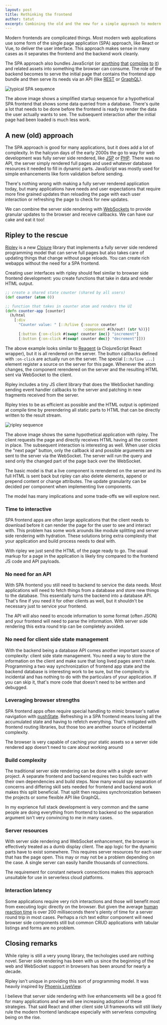 ```yaml
---
layout: post
title: Rethinking the frontend
author: tatut
excerpt: Combining the old and the new for a simple approach to modern web frontends
---
```


Modern frontends are complicated things. Most modern web applications use some form of the single
page application (SPA) approach, like React or Vue, to deliver the user interface. This approach
makes sense in many cases as it separates the frontend and the backend work cleanly.

The SPA approach also bundles JavaScript (or [anything](https://clojurescript.org) [that](https://www.typescriptlang.org/) [compiles](https://elm-lang.org/) [to](https://reasonml.github.io/) [it](https://fable.io/))
and related assets into something the browser can consume. The role of the backend becomes
to serve the initial page that contains the frontend app bundle and then serve its needs via an API (like [REST](https://en.wikipedia.org/wiki/Representational_state_transfer) or [GraphQL](https://graphql.org/)).

<!---
@startuml
group Initial page render
 frontend -> backend: request index page
 backend -> frontend: index page html
 frontend -> backend: request app.js
 backend -> frontend: app.js contents
 note left: frontend is ready to render,\n shows a loading spinner
 frontend -> backend: GET /items?start=0&limit=20
 note right of db: backend queries\ndata from database\nand formats to JSON
 backend -> db: SQL query data
 db -> backend: result rows
 backend -> frontend: query results as JSON
        note left: frontend is now ready\nfor 1st meaningful paint\ncontaining the data\nuser wants to see
end
group Interaction after page has been loaded
 note left of frontend: user clicks\nnext page
 frontend -> backend: GET /items?start=20&limit=20
 backend -> db: SQL query
 db -> backend: result rows
 backend -> frontend: query results as JSON
 note left of frontend: frontend renders\nupdated information
end
@enduml
-->
![typical SPA sequence](/img/2020-rethinking-frontend/spa-sequence.png)

The above image shows a simplified startup sequence for a hypothetical SPA frontend that shows some
data queried from a database. There's quite a lot that needs to be done before the frontend is
ready to render the data the user actually wants to see. The subsequent interaction after the initial
page had been loaded is much less work.

## A new (old) approach

The SPA approach is good for many applications, but it does add a lot of complexity. In the halcyon
days of the early 2000s the go to way for web development was fully server side rendered, like [JSP](https://en.wikipedia.org/wiki/JavaServer_Pages) or [PHP](https://www.php.net/).
There was no API, the server simply rendered full pages and used whatever database resources it needed
to fill in dynamic parts. JavaScript was mostly used for simple enhancements like form validation before
sending.

There's nothing wrong with making a fully server rendered application today, but many applications
have needs and user expectations that require more fine grained updates than reloading the page with
each user interaction or refreshing the page to check for new updates.

We can combine the server side rendering with [WebSockets](https://en.wikipedia.org/wiki/WebSocket)
to provide granular updates to the browser and receive callbacks. We can have our cake and eat it too!

## Ripley to the rescue

[Ripley](https://github.com/tatut/ripley) is a new [Clojure](https://clojure.org/) library that
implements a fully server side rendered programming model that can serve full pages but also
takes care of updating things that change without page reloads. You can create rich webapps
without the need for a SPA frontend.

Creating user interfaces with ripley should feel similar to browser side frontend
development: you create functions that take in data and render HTML output.

```clojure
;; create a shared state counter (shared by all users)
(def counter (atom 0))

;; function that takes in counter atom and renders the UI
(defn counter-app [counter]
  (h/html
    [:div
      "Counter value: " [::h/live {:source counter
                                   :component #(h/out! (str %))}]
      [:button {:on-click #(swap! counter inc)} "increment"]
      [:button {:on-click #(swap! counter dec)} "decrement"]]))
```

The above example looks similar to [Reagent](https://github.com/reagent-project/reagent)
(a ClojureScript React wrapper), but it is all rendered on the server.
The button callbacks defined with `:on-click` are actually run on the server.
The special `[::h/live ...]` element register a source on the server for this
page. Whenever the atom changes, the component rerendered on the server and the
resulting HTML sent via WebSocket to the client.

Ripley includes a tiny JS client library that does the WebSocket handling: sending
event handler callbacks to the server and patching in new fragments received from
the server.

Ripley tries to be as efficient as possible and the HTML output is optimized at compile
time by prerendering all static parts to HTML that can be directly written to the result
stream.

<!---
@startuml
group Initial page render
  frontend -> backend: request index page
  backend -> db: SQL query data
  db -> backend: result rows
  backend -> frontend: full index page
  note left: browser renders the page\ncontaining the data\nuser wants to see
end
group Interaction after page has been loaded
 note left of frontend: user clicks\nnext page
 frontend -> backend: WS 1:[]
 backend -> db: SQL query
 db -> backend: result rows
 backend -> frontend: WS 0:R:...new HTML content...
 note left of frontend: frontend patches in\nupdated content
end
@enduml
-->
![ripley sequence](/img/2020-rethinking-frontend/ripley-sequence.png)

The above image shows the same hypothetical application with ripley. The client
requests the page and directly receives HTML having all the content in place.
The subsequent interaction is interesting as well. When user clicks the "next page"
button, only the callback id and possible arguments are sent to the server via the
WebSocket. The server will run the query and send only the changed part of the
page back over the WebSocket.

The basic model is that a live component is rerendered on the server and its full
HTML is sent back but ripley can also delete elements, append or prepend content
or change attributes. The update granularity can be decided per component when
implementing live components.


The model has many implications and some trade-offs we will explore next.

### Time to interactive

SPA frontend apps are often large applications that the client needs to download before
it can render the page for the user to see and interact with. This problem has some work
arounds like module splitting and server side rendering with hydration. These solutions
bring extra complexity that your application and build process needs to deal with.

With ripley we just send the HTML of the page ready to go. The usual markup for a page in
the application is likely tiny compared to the frontend JS code and API payloads.

### No need for an API

With SPA frontend you still need to backend to service the data needs.
Most applications will need to fetch things from a database and store new things to the database.
This essentially turns the backend into a database API. That's fine if you need it for other clients
as well, but it shouldn't be necessary just to service your frontend.

The API will also need to encode information to some format (often JSON) and your frontend
will need to parse the information. With server side rendering this extra round trip can be
completely avoided.

### No need for client side state management

With the backend being a database API comes another important source of complexity:
client side state management. You need a way to store the information on the client
and make sure that long lived pages aren't stale. Programming a two way synchronization
of frontend app state and the backend database is interesting work to be sure, but the
complexity is incidental and has nothing to do with the particulars of your application.
If you can skip it, that's more code that doesn't need to be written and debugged.

### Leveraging browser strengths

SPA frontend apps often require special handling to mimic browser's native navigation
with [pushState](https://developer.mozilla.org/en-US/docs/Web/API/History/pushState).
Refreshing in a SPA frontend means losing all the accumulated state and having to
refetch everything. That's mitigated with frontend routing libraries, but those too
are another source of incidental complexity.

The browser is very capable of caching your static assets so a server side rendered
app doesn't need to care about working around

### Build complexity

The traditional server side rendering can be done with a single server project.
A separate frontend and backend requires two builds each with their own dependencies
and build steps. Now many would say separation of concerns and differing skill sets
needed for frontend and backend work makes this split beneficial. That split then
requires synchronization between the projects or some flexible API like GraphQL.

In my exprience full stack development is very common and the same people are
doing everything from frontend to backend so the separation argument isn't very
convincing to me in many cases.

### Server resources

With server side rendering and WebSocket enhancement, the browser is effectively treated
as a dumb display client. The app logic for the dynamic parts have to exist somewhere.
This requires server resources for each user that has the page open. This may or may not
be a problem depending on the case. A single server can easily handle thousands of
connections.

The requirement for constant network connections makes this approach unsuitable for use in
serverless cloud platforms.

### Interaction latency

Some applications require very rich interactions and those will benefit most from executing
logic directly on the browser. But given the average [human reaction time](https://humanbenchmark.com/tests/reactiontime)
is over 200 milliseconds there's plenty of time for a server round trip in most cases.
Perhaps a rich text editor component will need browser side components still but common CRUD
applications with tabular listings and forms are no problem.


## Closing remarks

While ripley is still a very young library, the techologies used are nothing novel.
Server side rendering has been with us since the beginning of the web and WebSocket
support in browsers has been around for nearly a decade.

Ripley isn't unique in providing this sort of programming model. It was heavily inspired
by [Phoenix LiveView](https://github.com/phoenixframework/phoenix_live_view).

I believe that server side rendering with live enhancements will be a good fit for
many applications and we will see increasing adoption of these strategies. That said
React and other client side UI frameworks will still likely rule the modern frontend
landscape especially with serverless computing being on the rise.
